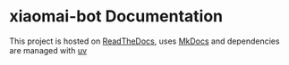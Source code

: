 # xiaomai-bot Documentation

This project is hosted on [ReadTheDocs](https://about.readthedocs.com/), uses [MkDocs](https://www.mkdocs.org/) and dependencies are managed with [uv](https://github.com/astral-sh/uv)
